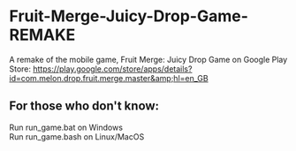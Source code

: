 # Fruit-Merge-Juicy-Drop-Game-REMAKE
A remake of the mobile game, Fruit Merge: Juicy Drop Game on Google Play Store: https://play.google.com/store/apps/details?id=com.melon.drop.fruit.merge.master&amp;hl=en_GB

## For those who don't know:
Run run_game.bat on Windows  
Run run_game.bash on Linux/MacOS
